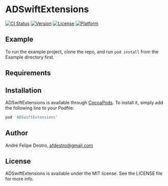 # ADSwiftExtensions

[![CI Status](https://img.shields.io/travis/André%20Felipe%20Destro/ADSwiftExtensions.svg?style=flat)](https://travis-ci.org/André%20Felipe%20Destro/ADSwiftExtensions)
[![Version](https://img.shields.io/cocoapods/v/ADSwiftExtensions.svg?style=flat)](https://cocoapods.org/pods/ADSwiftExtensions)
[![License](https://img.shields.io/cocoapods/l/ADSwiftExtensions.svg?style=flat)](https://cocoapods.org/pods/ADSwiftExtensions)
[![Platform](https://img.shields.io/cocoapods/p/ADSwiftExtensions.svg?style=flat)](https://cocoapods.org/pods/ADSwiftExtensions)

## Example

To run the example project, clone the repo, and run `pod install` from the Example directory first.

## Requirements

## Installation

ADSwiftExtensions is available through [CocoaPods](https://cocoapods.org). To install
it, simply add the following line to your Podfile:

```ruby
pod 'ADSwiftExtensions'
```

## Author

André Felipe Destro, afdestro@gmail.com

## License

ADSwiftExtensions is available under the MIT license. See the LICENSE file for more info.
